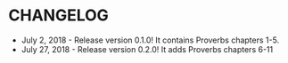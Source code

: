 # CHANGELOG

* July 2, 2018 - Release version 0.1.0! It contains Proverbs chapters 1-5.
* July 27, 2018 - Release version 0.2.0! It adds Proverbs chapters 6-11
